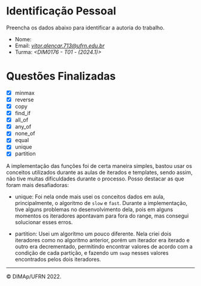 ﻿# Identificação Pessoal

Preencha os dados abaixo para identificar a autoria do trabalho.

- Nome: *<Vitor Emanuel Rodrigues de Alencar>*
- Email: *<vitor.alencar.713@ufrn.edu.br>*
- Turma: *<DIM0176 - T01 - (2024.1)>*

# Questões Finalizadas

- [X] minmax
- [X] reverse
- [X] copy
- [X] find_if
- [X] all_of
- [X] any_of
- [X] none_of
- [X] equal
- [X] unique
- [X] partition

A implementação das funções foi de certa maneira simples, bastou usar os conceitos utilizados durante as aulas de iterados e templates, sendo assim, não tive muitas dificuldades durante o processo. Posso destacar as que foram mais desafiadoras:
- unique:
    Foi nela onde mais usei os conceitos dados em aula, principalmente, o algoritmo de `slow` e `fast`. Durante a implementação, tive alguns problemas no desenvolvimento dela, pois em alguns momentos os iteradores apontavam para fora do range, mas consegui solucionar esses erros.

- partition:
    Usei um algorítmo um pouco diferente. Nela criei dois iteradores como no algoritmo anterior, porém um iterador era iterado e outro era decrementado, permitindo encontrar valores de acordo com a condição de cada partição, e fazendo um `swap` nesses valores encontrados pelos dois iteradores.
--------
&copy; DIMAp/UFRN 2022.
